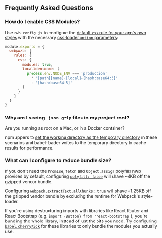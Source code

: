 ## Frequently Asked Questions

### How do I enable CSS Modules?

Use `nwb.config.js` to configure the [default `css` rule for your app's own styles](/docs/Configuration.md#default-rules) with the necessary [css-loader `option` parameters](https://github.com/webpack/css-loader#local-scope):

```js
module.exports = {
  webpack: {
    rules: {
      css: {
        modules: true,
        localIdentName: (
          process.env.NODE_ENV === 'production'
            ? '[path][name]-[local]-[hash:base64:5]'
            : '[hash:base64:5]'
        )
      }
    }
  }
}
```

### Why am I seeing `.json.gzip` files in my project root?

Are you running as root on a Mac, or in a Docker container?

npm appers to [set the working directory as the temporary directory](https://github.com/npm/npm/issues/4531) in these scenarios and babel-loader writes to the temporary directory to cache results for performance.

### What can I configure to reduce bundle size?

If you don't need the `Promise`, `fetch` and `Object.assign` polyfills nwb provides by default, configuring [`polyfill: false`](/docs/Configuration.md#polyfill-boolean) will shave ~4KB off the gzipped vendor bundle.

Configuring [`webpack.extractText.allChunks: true`](/docs/Configuration.md#extracttext-object) will shave ~1.25KB off the gzipped vendor bundle by excluding the runtime for Webpack's style-loader.

If you're using destructuring imports with libraries like React Router and React Bootstrap (e.g. `import {Button} from 'react-bootstrap'`), you're bundling the whole library, instead of just the bits you need. Try configuring [`babel.cherryPick`](/docs/Configuration.md#cherrypick-string--arraystring) for these libraries to only bundle the modules you actually use.
